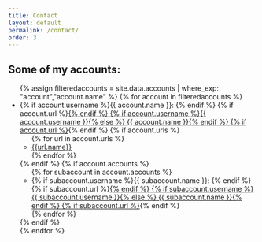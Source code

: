 ```yaml
---
title: Contact
layout: default
permalink: /contact/
order: 3
---
```


## Some of my accounts:

<ul>
{% assign filteredaccounts = site.data.accounts | where_exp: "account","account.name" %}
{% for account in filteredaccounts %}
<li>
{% if account.username %}{{ account.name }}: {% endif %}
{% if account.url %}<a href="{{account.url}}">{% endif %}
{% if account.username %}{{ account.username }}{% else %}
{{ account.name }}{% endif %}
{% if account.url %}</a>{% endif %}
{% if account.urls %}
<ul>
  {% for url in account.urls %}
  <li><a href="{{url.url}}">{{url.name}}</a></li>
  {% endfor %}
</ul>
{% endif %}
{% if account.accounts %}
<ul>
{% for subaccount in account.accounts %}
<li>
{% if subaccount.username %}{{ subaccount.name }}: {% endif %}
{% if subaccount.url %}<a href="{{subaccount.url}}">{% endif %}
{% if subaccount.username %}{{ subaccount.username }}{% else %}
{{ subaccount.name }}{% endif %}
{% if subaccount.url %}</a>{% endif %}
</li>
{% endfor %}
</ul>
{% endif %}
</li>
{% endfor %}
</ul>
